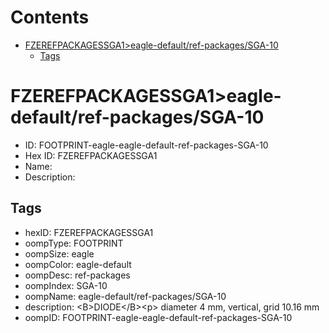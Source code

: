 



Contents
========

* [FZEREFPACKAGESSGA1>eagle-default/ref-packages/SGA-10](#fzerefpackagessga1eagle-defaultref-packagessga-10)
	* [Tags](#tags)

# FZEREFPACKAGESSGA1>eagle-default/ref-packages/SGA-10

- ID: FOOTPRINT-eagle-eagle-default-ref-packages-SGA-10
- Hex ID: FZEREFPACKAGESSGA1
- Name: 
- Description: 

## Tags

- hexID: FZEREFPACKAGESSGA1
- oompType: FOOTPRINT
- oompSize: eagle
- oompColor: eagle-default
- oompDesc: ref-packages
- oompIndex: SGA-10
- oompName: eagle-default/ref-packages/SGA-10
- description: &lt;B&gt;DIODE&lt;/B&gt;&lt;p&gt;&#xD;
diameter 4 mm, vertical, grid 10.16 mm
- oompID: FOOTPRINT-eagle-eagle-default-ref-packages-SGA-10
